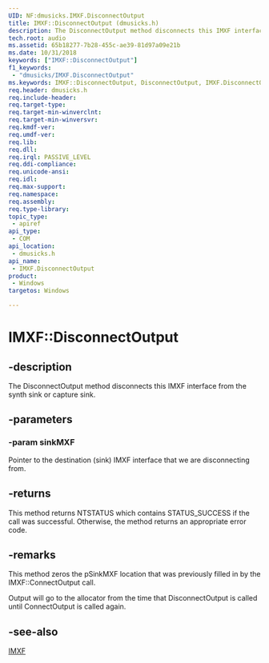 ```yaml
---
UID: NF:dmusicks.IMXF.DisconnectOutput
title: IMXF::DisconnectOutput (dmusicks.h)
description: The DisconnectOutput method disconnects this IMXF interface from the synth sink or capture sink.
tech.root: audio
ms.assetid: 65b18277-7b28-455c-ae39-81d97a09e21b
ms.date: 10/31/2018
keywords: ["IMXF::DisconnectOutput"]
f1_keywords:
 - "dmusicks/IMXF.DisconnectOutput"
ms.keywords: IMXF::DisconnectOutput, DisconnectOutput, IMXF.DisconnectOutput, IMXF::DisconnectOutput, IMXF.DisconnectOutput
req.header: dmusicks.h
req.include-header:
req.target-type:
req.target-min-winverclnt:
req.target-min-winversvr:
req.kmdf-ver:
req.umdf-ver:
req.lib:
req.dll:
req.irql: PASSIVE_LEVEL
req.ddi-compliance:
req.unicode-ansi:
req.idl:
req.max-support:
req.namespace:
req.assembly:
req.type-library: 
topic_type: 
 - apiref
api_type: 
 - COM
api_location: 
 - dmusicks.h
api_name: 
 - IMXF.DisconnectOutput
product: 
 - Windows
targetos: Windows

---
```


# IMXF::DisconnectOutput


## -description

The DisconnectOutput method disconnects this IMXF interface from the synth sink or capture sink.

## -parameters

### -param sinkMXF

Pointer to the destination (sink) IMXF interface that we are disconnecting from.


## -returns
This method returns NTSTATUS which contains STATUS_SUCCESS if the call was successful. Otherwise, the method returns an appropriate error code.

## -remarks

This method zeros the pSinkMXF location that was previously filled in by the IMXF::ConnectOutput call.

Output will go to the allocator from the time that DisconnectOutput is called until ConnectOutput is called again.


## -see-also

[IMXF](nn-dmusicks-imxf.md)
